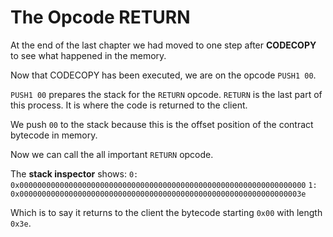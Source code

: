 # The Opcode RETURN

At the end of the last chapter we had moved to one step after **CODECOPY** to see what happened in the memory.

Now that CODECOPY has been executed, we are on the opcode `PUSH1 00`.  

`PUSH1 00` prepares the stack for the `RETURN` opcode.
`RETURN` is the last part of this process.  It is where the code is returned to the client. 

We push `00` to the stack because this is the offset position of the contract bytecode in memory.

Now we can call the all important `RETURN` opcode.  

The **stack inspector** shows:
`0: 0x0000000000000000000000000000000000000000000000000000000000000000`
`1: 0x000000000000000000000000000000000000000000000000000000000000003e`

Which is to say it returns to the client the bytecode starting `0x00` with length `0x3e`.
